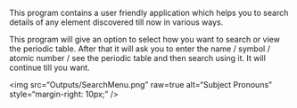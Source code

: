 This program contains a user friendly application which helps you to search details of any element discovered till now in various ways.

This program will give an option to select how you want to search or view the periodic table. After that it will ask you to enter the name / symbol / atomic number / see the periodic table and then search using it. It will continue till you want.

<img
src=“Outputs/SearchMenu.png”
raw=true
alt=“Subject Pronouns”
style=“margin-right: 10px;”
/>
